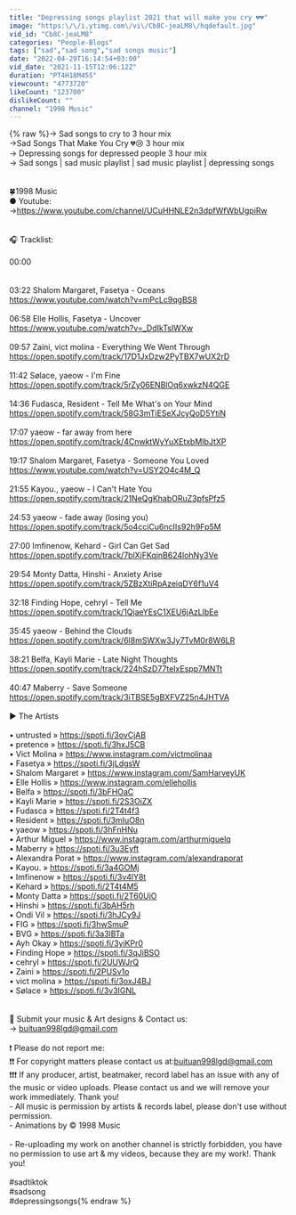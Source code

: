 ```yaml
---
title: "Depressing songs playlist 2021 that will make you cry 💔💔"
image: "https:\/\/i.ytimg.com\/vi\/Cb8C-jeaLM8\/hqdefault.jpg"
vid_id: "Cb8C-jeaLM8"
categories: "People-Blogs"
tags: ["sad","sad song","sad songs music"]
date: "2022-04-29T16:14:54+03:00"
vid_date: "2021-11-15T12:06:12Z"
duration: "PT4H18M45S"
viewcount: "4773720"
likeCount: "123700"
dislikeCount: ""
channel: "1998 Music"
---
```

{% raw %}→ Sad songs to cry to 3 hour mix <br />→Sad Songs That Make You Cry  💔😢 3 hour mix<br />→ Depressing songs for depressed people 3 hour mix<br />→ Sad songs | sad music playlist | sad music playlist | depressing songs<br /><br /><br />🍀1998 Music<br />● Youtube:<br />→<a rel="nofollow" target="blank" href="https://www.youtube.com/channel/UCuHHNLE2n3dpfWfWbUgpiRw">https://www.youtube.com/channel/UCuHHNLE2n3dpfWfWbUgpiRw</a><br /><br /><br />🎧 Tracklist:<br /><br />00:00  <br /><br /><br />03:22 Shalom Margaret, Fasetya - Oceans <br /><a rel="nofollow" target="blank" href="https://www.youtube.com/watch?v=mPcLc9qgBS8">https://www.youtube.com/watch?v=mPcLc9qgBS8</a><br /><br />06:58 Elle Hollis, Fasetya - Uncover <br /><a rel="nofollow" target="blank" href="https://www.youtube.com/watch?v=_DdIkTsIWXw">https://www.youtube.com/watch?v=_DdIkTsIWXw</a><br /><br />09:57 Zaini, vict molina - Everything We Went Through <br /><a rel="nofollow" target="blank" href="https://open.spotify.com/track/17D1JxDzw2PyTBX7wUX2rD">https://open.spotify.com/track/17D1JxDzw2PyTBX7wUX2rD</a><br /><br />11:42 Sølace, yaeow - I'm Fine <br /><a rel="nofollow" target="blank" href="https://open.spotify.com/track/5rZy06ENBlOq6xwkzN4QGE">https://open.spotify.com/track/5rZy06ENBlOq6xwkzN4QGE</a><br /><br />14:36 Fudasca, Resident - Tell Me What's on Your Mind <br /><a rel="nofollow" target="blank" href="https://open.spotify.com/track/58G3mTiESeXJcyQoD5YtiN">https://open.spotify.com/track/58G3mTiESeXJcyQoD5YtiN</a><br /><br />17:07 yaeow - far away from here <br /><a rel="nofollow" target="blank" href="https://open.spotify.com/track/4CnwktWyYuXEtxbMIbJtXP">https://open.spotify.com/track/4CnwktWyYuXEtxbMIbJtXP</a><br /><br />19:17 Shalom Margaret, Fasetya - Someone You Loved <br /><a rel="nofollow" target="blank" href="https://www.youtube.com/watch?v=USY2O4c4M_Q">https://www.youtube.com/watch?v=USY2O4c4M_Q</a><br /><br />21:55 Kayou., yaeow - I Can't Hate You <br /><a rel="nofollow" target="blank" href="https://open.spotify.com/track/21NeQgKhabORuZ3pfsPfz5">https://open.spotify.com/track/21NeQgKhabORuZ3pfsPfz5</a><br /><br />24:53 yaeow - fade away (losing you) <br /><a rel="nofollow" target="blank" href="https://open.spotify.com/track/5o4cciCu6ncIIs92h9Fp5M">https://open.spotify.com/track/5o4cciCu6ncIIs92h9Fp5M</a><br /><br />27:00 Imfinenow, Kehard - Girl Can Get Sad <br /><a rel="nofollow" target="blank" href="https://open.spotify.com/track/7blXjFKqjnB624lohNy3Ve">https://open.spotify.com/track/7blXjFKqjnB624lohNy3Ve</a><br /><br />29:54 Monty Datta, Hinshi - Anxiety Arise <br /><a rel="nofollow" target="blank" href="https://open.spotify.com/track/5ZBzXtiRpAzeiqDY6f1uV4">https://open.spotify.com/track/5ZBzXtiRpAzeiqDY6f1uV4</a><br /><br />32:18 Finding Hope, cehryl - Tell Me <br /><a rel="nofollow" target="blank" href="https://open.spotify.com/track/1QjaeYEsC1XEU6jAzLlbEe">https://open.spotify.com/track/1QjaeYEsC1XEU6jAzLlbEe</a><br /><br />35:45 yaeow - Behind the Clouds <br /><a rel="nofollow" target="blank" href="https://open.spotify.com/track/6l8mSWXw3Jy7TvM0r8W6LR">https://open.spotify.com/track/6l8mSWXw3Jy7TvM0r8W6LR</a><br /><br />38:21 Belfa, Kayli Marie - Late Night Thoughts <br /><a rel="nofollow" target="blank" href="https://open.spotify.com/track/224hSzD77teIxEspp7MNTt">https://open.spotify.com/track/224hSzD77teIxEspp7MNTt</a><br /><br />40:47 Maberry - Save Someone <br /><a rel="nofollow" target="blank" href="https://open.spotify.com/track/3iTBSE5gBXFVZ25n4JHTVA">https://open.spotify.com/track/3iTBSE5gBXFVZ25n4JHTVA</a><br /><br />► The Artists<br /><br />• untrusted » <a rel="nofollow" target="blank" href="https://spoti.fi/3ovCjAB">https://spoti.fi/3ovCjAB</a><br />• pretence » <a rel="nofollow" target="blank" href="https://spoti.fi/3hxJ5CB">https://spoti.fi/3hxJ5CB</a><br />• Vict Molina » <a rel="nofollow" target="blank" href="https://www.instagram.com/victmolinaa">https://www.instagram.com/victmolinaa</a><br />• Fasetya » <a rel="nofollow" target="blank" href="https://spoti.fi/3jLdgsW">https://spoti.fi/3jLdgsW</a><br />• Shalom Margaret » <a rel="nofollow" target="blank" href="https://www.instagram.com/SamHarveyUK">https://www.instagram.com/SamHarveyUK</a><br />• Elle Hollis » <a rel="nofollow" target="blank" href="https://www.instagram.com/ellehollis">https://www.instagram.com/ellehollis</a><br />• Belfa » <a rel="nofollow" target="blank" href="https://spoti.fi/3bFHOaC">https://spoti.fi/3bFHOaC</a><br />• Kayli Marie » <a rel="nofollow" target="blank" href="https://spoti.fi/2S3OiZX">https://spoti.fi/2S3OiZX</a><br />• Fudasca » <a rel="nofollow" target="blank" href="https://spoti.fi/2T4t4f3">https://spoti.fi/2T4t4f3</a><br />• Resident » <a rel="nofollow" target="blank" href="https://spoti.fi/3mIuO8n">https://spoti.fi/3mIuO8n</a><br />• yaeow » <a rel="nofollow" target="blank" href="https://spoti.fi/3hFnHNu">https://spoti.fi/3hFnHNu</a><br />• Arthur Miguel » <a rel="nofollow" target="blank" href="https://www.instagram.com/arthurmiguelq">https://www.instagram.com/arthurmiguelq</a><br />• Maberry » <a rel="nofollow" target="blank" href="https://spoti.fi/3u3Eyft">https://spoti.fi/3u3Eyft</a><br />• Alexandra Porat » <a rel="nofollow" target="blank" href="https://www.instagram.com/alexandraporat">https://www.instagram.com/alexandraporat</a><br />• Kayou. » <a rel="nofollow" target="blank" href="https://spoti.fi/3a4GOMj">https://spoti.fi/3a4GOMj</a><br />• Imfinenow » <a rel="nofollow" target="blank" href="https://spoti.fi/3v4lY8t">https://spoti.fi/3v4lY8t</a><br />• Kehard » <a rel="nofollow" target="blank" href="https://spoti.fi/2T4t4M5">https://spoti.fi/2T4t4M5</a><br />• Monty Datta » <a rel="nofollow" target="blank" href="https://spoti.fi/2T60UjO">https://spoti.fi/2T60UjO</a><br />• Hinshi » <a rel="nofollow" target="blank" href="https://spoti.fi/3bAH5rh">https://spoti.fi/3bAH5rh</a><br />• Ondi Vil » <a rel="nofollow" target="blank" href="https://spoti.fi/3hJCy9J">https://spoti.fi/3hJCy9J</a><br />• FIG » <a rel="nofollow" target="blank" href="https://spoti.fi/3hwSmuP">https://spoti.fi/3hwSmuP</a><br />• BVG » <a rel="nofollow" target="blank" href="https://spoti.fi/3a3lBTa">https://spoti.fi/3a3lBTa</a><br />• Ayh Okay » <a rel="nofollow" target="blank" href="https://spoti.fi/3yiKPr0">https://spoti.fi/3yiKPr0</a><br />• Finding Hope » <a rel="nofollow" target="blank" href="https://spoti.fi/3qJiBSO">https://spoti.fi/3qJiBSO</a><br />• cehryl » <a rel="nofollow" target="blank" href="https://spoti.fi/2UUWJrQ">https://spoti.fi/2UUWJrQ</a><br />• Zaini » <a rel="nofollow" target="blank" href="https://spoti.fi/2PUSv1o">https://spoti.fi/2PUSv1o</a><br />• vict molina » <a rel="nofollow" target="blank" href="https://spoti.fi/3oxJ4BJ">https://spoti.fi/3oxJ4BJ</a><br />• Sølace » <a rel="nofollow" target="blank" href="https://spoti.fi/3v3IGNL">https://spoti.fi/3v3IGNL</a><br /><br /><br />📄 Submit your music &amp; Art designs &amp; Contact us:<br />→ buituan998lgd@gmail.com<br /><br />❗ Please do not report me:<br />❗❗ For copyright matters please contact us at:buituan998lgd@gmail.com<br />❗❗❗ If any producer, artist, beatmaker, record label has an issue with any of the music or video uploads. Please contact us and we will remove your work immediately. Thank you!<br />- All music is permission by artists &amp; records label, please don't use without permission.<br />- Animations by © 1998 Music<br /><br />- Re-uploading my work on another channel is strictly forbidden, you have no permission to use art &amp; my videos, because they are my work!. Thank you!<br /><br />#sadtiktok<br />#sadsong <br />#depressingsongs{% endraw %}
